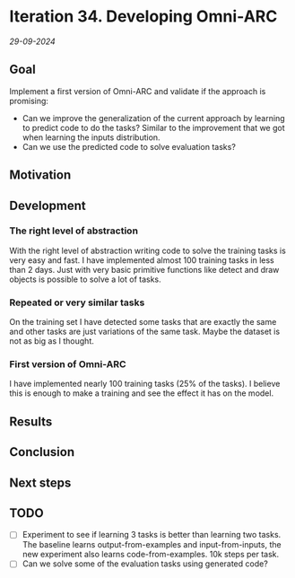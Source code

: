 # Iteration 34. Developing Omni-ARC

_29-09-2024_

## Goal

Implement a first version of Omni-ARC and validate if the approach is promising:

- Can we improve the generalization of the current approach by learning to predict code to do the tasks? Similar to the improvement that we got when learning the inputs distribution.
- Can we use the predicted code to solve evaluation tasks?

## Motivation

## Development

### The right level of abstraction

With the right level of abstraction writing code to solve the training tasks is very easy and fast. I have implemented almost 100 training tasks in less than 2 days. Just with
very basic primitive functions like detect and draw objects is possible to solve a lot of tasks.

### Repeated or very similar tasks

On the training set I have detected some tasks that are exactly the same and other tasks
are just variations of the same task. Maybe the dataset is not as big as I thought.

### First version of Omni-ARC

I have implemented nearly 100 training tasks (25% of the tasks). I believe this is
enough to make a training and see the effect it has on the model.

## Results

## Conclusion

## Next steps

## TODO

- [ ] Experiment to see if learning 3 tasks is better than learning two tasks. The baseline learns output-from-examples and input-from-inputs, the new experiment also learns code-from-examples. 10k steps per task.
- [ ] Can we solve some of the evaluation tasks using generated code?
